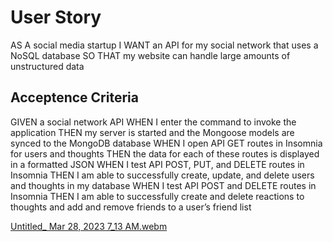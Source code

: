 # User Story
AS A social media startup
I WANT an API for my social network that uses a NoSQL database
SO THAT my website can handle large amounts of unstructured data

## Acceptence Criteria
GIVEN a social network API
WHEN I enter the command to invoke the application
THEN my server is started and the Mongoose models are synced to the MongoDB database
WHEN I open API GET routes in Insomnia for users and thoughts
THEN the data for each of these routes is displayed in a formatted JSON
WHEN I test API POST, PUT, and DELETE routes in Insomnia
THEN I am able to successfully create, update, and delete users and thoughts in my database
WHEN I test API POST and DELETE routes in Insomnia
THEN I am able to successfully create and delete reactions to thoughts and add and remove friends to a user’s friend list

[Untitled_ Mar 28, 2023 7_13 AM.webm](https://user-images.githubusercontent.com/115412068/228219729-28fbf036-a604-4e84-b359-cd3fe031ec11.webm)
